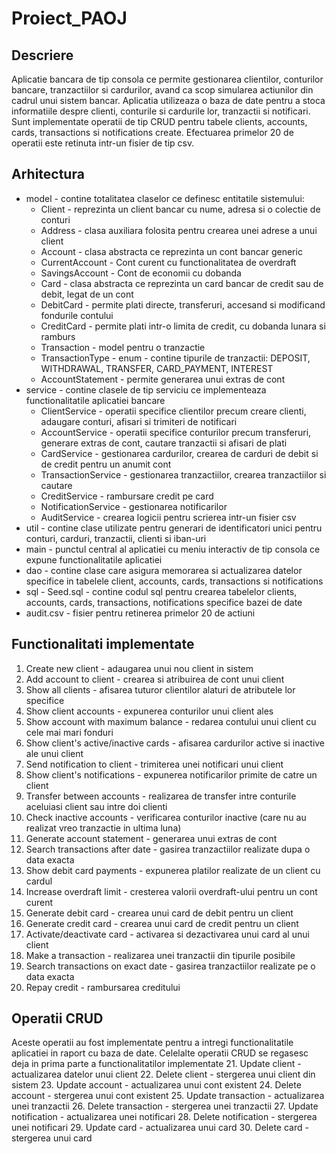 # Proiect_PAOJ

## Descriere
Aplicatie bancara de tip consola ce permite gestionarea clientilor, conturilor bancare, tranzactiilor si cardurilor, avand ca scop simularea actiunilor din cadrul unui sistem bancar. Aplicatia utilizeaza o baza de date pentru a stoca informatiile despre clienti, conturile si cardurile lor, tranzactii si notificari. Sunt implementate operatii de tip CRUD pentru tabele clients, accounts, cards, transactions si notifications create. Efectuarea primelor 20 de operatii este retinuta intr-un fisier de tip csv.

## Arhitectura
- model - contine totalitatea claselor ce definesc entitatile sistemului:
    - Client - reprezinta un client bancar cu nume, adresa si o colectie de conturi
    - Address - clasa auxiliara folosita pentru crearea unei adrese a unui client
    - Account - clasa abstracta ce reprezinta un cont bancar generic
    - CurrentAccount - Cont curent cu functionalitatea de overdraft
    - SavingsAccount - Cont de economii cu dobanda
    - Card - clasa abstracta ce reprezinta un card bancar de credit sau de debit, legat de un cont
    - DebitCard - permite plati directe, transferuri, accesand si modificand fondurile contului
    - CreditCard - permite plati intr-o limita de credit, cu dobanda lunara si ramburs
    - Transaction - model pentru o tranzactie
    - TransactionType - enum - contine tipurile de tranzactii: DEPOSIT, WITHDRAWAL, TRANSFER, CARD_PAYMENT, INTEREST
    - AccountStatement - permite generarea unui extras de cont
- service - contine clasele de tip serviciu ce implementeaza functionalitatile aplicatiei bancare
    - ClientService - operatii specifice clientilor precum creare clienti, adaugare conturi, afisari si trimiteri de notificari
    - AccountService - operatii specifice conturilor precum transferuri, generare extras de cont, cautare tranzactii si afisari de plati
    - CardService - gestionarea cardurilor, crearea de carduri de debit si de credit pentru un anumit cont
    - TransactionService - gestionarea tranzactiilor, crearea tranzactiilor si cautare
    - CreditService - rambursare credit pe card
    - NotificationService - gestionarea notificarilor
    - AuditService - crearea logicii pentru scrierea intr-un fisier csv
- util - contine clase utilizate pentru generari de identificatori unici pentru conturi, carduri, tranzactii, clienti si iban-uri
- main - punctul central al aplicatiei cu meniu interactiv de tip consola ce expune functionalitatile aplicatiei
- dao - contine clase care asigura memorarea si actualizarea datelor specifice in tabelele client, accounts, cards, transactions si notifications
- sql - Seed.sql - contine codul sql pentru crearea tabelelor clients, accounts, cards, transactions, notifications specifice bazei de date
- audit.csv - fisier pentru retinerea primelor 20 de actiuni

## Functionalitati implementate
1. Create new client - adaugarea unui nou client in sistem
2. Add account to client - crearea si atribuirea de cont unui client
3. Show all clients - afisarea tuturor clientilor alaturi de atributele lor specifice
4. Show client accounts - expunerea conturilor unui client ales
5. Show account with maximum balance - redarea contului unui client cu cele mai mari fonduri
6. Show client's active/inactive cards - afisarea cardurilor active si inactive ale unui client
7. Send notification to client - trimiterea unei notificari unui client
8. Show client's notifications - expunerea notificarilor primite de catre un client
9. Transfer between accounts - realizarea de transfer intre conturile aceluiasi client sau intre doi clienti
10. Check inactive accounts - verificarea conturilor inactive (care nu au realizat vreo tranzactie in ultima luna)
11. Generate account statement - generarea unui extras de cont
12. Search transactions after date - gasirea tranzactiilor realizate dupa o data exacta
13. Show debit card payments - expunerea platilor realizate de un client cu cardul
14. Increase overdraft limit - cresterea valorii overdraft-ului pentru un cont curent
15. Generate debit card - crearea unui card de debit pentru un client
16. Generate credit card - crearea unui card de credit pentru un client
17. Activate/deactivate card - activarea si dezactivarea unui card al unui client
18. Make a transaction - realizarea unei tranzactii din tipurile posibile
19. Search transactions on exact date - gasirea tranzactiilor realizate pe o data exacta
20. Repay credit - rambursarea creditului

## Operatii CRUD
Aceste operatii au fost implementate pentru a intregi functionalitatile aplicatiei in raport cu baza de date. Celelalte operatii CRUD se regasesc deja in prima parte a functionalitatilor implementate
21. Update client - actualizarea datelor unui client
22. Delete client - stergerea unui client din sistem
23. Update account - actualizarea unui cont existent
24. Delete account - stergerea unui cont existent
25. Update transaction - actualizarea unei tranzactii
26. Delete transaction - stergerea unei tranzactii
27. Update notification - actualizarea unei notificari
28. Delete notification - stergerea unei notificari
29. Update card - actualizarea unui card
30. Delete card - stergerea unui card
